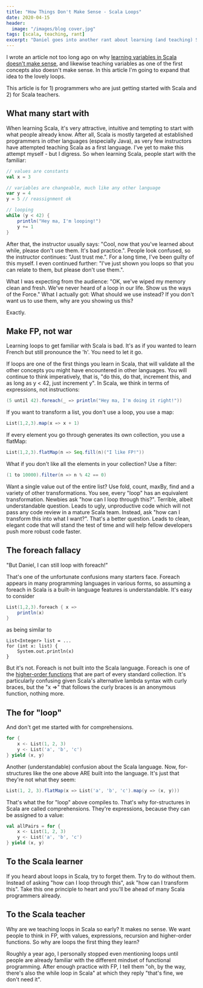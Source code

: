 ```yaml
---
title: "How Things Don't Make Sense - Scala Loops"
date: 2020-04-15
header:
  image: "/images/blog cover.jpg"
tags: [scala, teaching, rant]
excerpt: "Daniel goes into another rant about learning (and teaching) Scala using loops. Are they actually useful?"
---
```

I wrote an article not too long ago on why <a href="https://rockthejvm.com/blog/variables">learning variables in Scala doesn't make sense</a>, and likewise teaching variables as one of the first concepts also doesn't make sense. In this article I'm going to expand that idea to the lovely loops.

This article is for 1) programmers who are just getting started with Scala and 2) for Scala teachers.

## What many start with

When learning Scala, it's very attractive, intuitive and tempting to start with what people already know. After all, Scala is mostly targeted at established programmers in other languages (especially Java), as very few instructors have attempted teaching Scala as a first language. I've yet to make this attempt myself - but I digress. So when learning Scala, people start with the familiar:

```scala
// values are constants
val x = 3

// variables are changeable, much like any other language
var y = 4
y = 5 // reassignment ok

// looping
while (y < 42) {
    println("Hey ma, I'm looping!")
    y += 1
}
```

After that, the instructor usually says: "Cool, now that you've learned about while, please don't use them. It's bad practice.". People look confused, so the instructor continues: "Just trust me.". For a long time, I've been guilty of this myself. I even continued further: "I've just shown you loops so that you can relate to them, but please don't use them.".

What I was expecting from the audience: "OK, we've wiped my memory clean and fresh. We've never heard of a loop in our life. Show us the ways of the Force."
What I actually got: What should we use instead? If you don't want us to use them, why are you showing us this?

Exactly.

## Make FP, not war

Learning loops to get familiar with Scala is bad. It's as if you wanted to learn French but still pronounce the 'h'. You need to let it go.

If loops are one of the first things you learn in Scala, that will validate all the other concepts you might have encountered in other languages. You will continue to think imperatively, that is, "do this, do that, increment this, and as long as y < 42, just increment y". In Scala, we think in terms of expressions, not instructions:

```scala
(5 until 42).foreach(_ => println("Hey ma, I'm doing it right!"))
```

If you want to transform a list, you don't use a loop, you use a map:

```scala
List(1,2,3).map(x => x + 1)
```

If every element you go through generates its own collection, you use a flatMap:

```scala
List(1,2,3).flatMap(n => Seq.fill(n)("I like FP!"))
```

What if you don't like all the elements in your collection? Use a filter:

```scala
(1 to 10000).filter(n => n % 42 == 0)
```

Want a single value out of the entire list? Use fold, count, maxBy, find and a variety of other transformations. You see, every "loop" has an equivalent transformation. Newbies ask "how can I loop through this?". Terrible, albeit understandable question. Leads to ugly, unproductive code which will not pass any code review in a mature Scala team. Instead, ask "how can I transform this into what I want?". That's a better question. Leads to clean, elegant code that will stand the test of time and will help fellow developers push more robust code faster.

## The foreach fallacy

"But Daniel, I can still loop with foreach!"

That's one of the unfortunate confusions many starters face. Foreach appears in many programming languages in various forms, so assuming a foreach in Scala is a built-in language features is understandable. It's easy to consider

```scala
List(1,2,3).foreach { x =>
    println(x)
}
```

as being similar to

```scalaJava
List<Integer> list = ...
for (int x: list) {
    System.out.println(x)
}
```

But it's not. Foreach is not built into the Scala language. Foreach is one of the <a href="https://rockthejvm.com/blog/hof-for-oop">higher-order functions</a> that are part of every standard collection. It's particularly confusing given Scala's alternative lambda syntax with curly braces, but the "x =>" that follows the curly braces is an anonymous function, nothing more.

## The for "loop"

And don't get me started with for comprehensions.

```scala
for {
    x <- List(1, 2, 3)
    y <- List('a', 'b', 'c')
} yield (x, y)
```

Another (understandable) confusion about the Scala language. Now, for-structures like the one above ARE built into the language. It's just that they're not what they seem:

```scala
List(1, 2, 3).flatMap(x => List('a', 'b', 'c').map(y => (x, y)))
```

That's what the for "loop" above compiles to. That's why for-structures in Scala are called comprehensions. They're expressions, because they can be assigned to a value:

```scala
val allPairs = for {
    x <- List(1, 2, 3)
    y <- List('a', 'b', 'c')
} yield (x, y)
```

## To the Scala learner

If you heard about loops in Scala, try to forget them. Try to do without them. Instead of asking "how can I loop through this", ask "how can I transform this". Take this one principle to heart and you'll be ahead of many Scala programmers already.

## To the Scala teacher

Why are we teaching loops in Scala so early? It makes no sense. We want people to think in FP, with values, expressions, recursion and higher-order functions. So why are loops the first thing they learn?

Roughly a year ago, I personally stopped even mentioning loops until people are already familiar with the different mindset of functional programming. After enough practice with FP, I tell them "oh, by the way, there's also the while loop in Scala" at which they reply "that's fine, we don't need it".